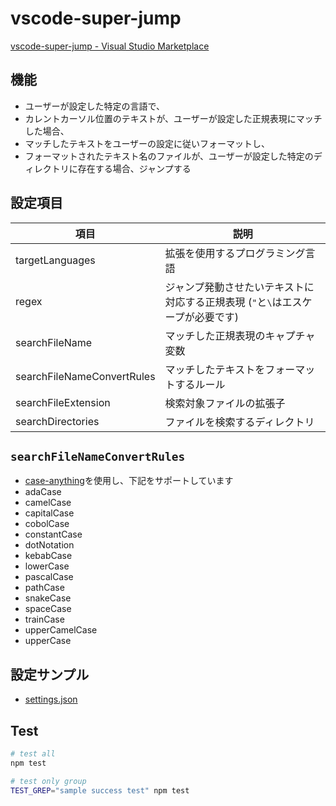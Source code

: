 # vscode-super-jump
[vscode-super-jump - Visual Studio Marketplace](https://marketplace.visualstudio.com/items?itemName=YukiAdachi.vscode-super-jump)

## 機能
- ユーザーが設定した特定の言語で、
- カレントカーソル位置のテキストが、ユーザーが設定した正規表現にマッチした場合、
- マッチしたテキストをユーザーの設定に従いフォーマットし、
- フォーマットされたテキスト名のファイルが、ユーザーが設定した特定のディレクトリに存在する場合、ジャンプする

## 設定項目

| 項目                        | 説明                                      |
|-----------------------------|-------------------------------------------|
| targetLanguages             | 拡張を使用するプログラミング言語          |
| regex                       | ジャンプ発動させたいテキストに対応する正規表現 (`"`と`\`はエスケープが必要です) |
| searchFileName              | マッチした正規表現のキャプチャ変数        |
| searchFileNameConvertRules  | マッチしたテキストをフォーマットするルール  |
| searchFileExtension         | 検索対象ファイルの拡張子                 |
| searchDirectories           | ファイルを検索するディレクトリ            |

## `searchFileNameConvertRules`
- [case-anything](https://www.npmjs.com/package/case-anything)を使用し、下記をサポートしています
- adaCase
- camelCase
- capitalCase
- cobolCase
- constantCase
- dotNotation
- kebabCase
- lowerCase
- pascalCase
- pathCase
- snakeCase
- spaceCase
- trainCase
- upperCamelCase
- upperCase

## 設定サンプル
- [settings.json](https://github.com/yuki777/vscode-super-jump/wiki/settings.json)

## Test
```bash
# test all
npm test

# test only group
TEST_GREP="sample success test" npm test
```
